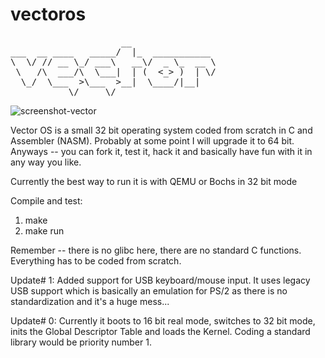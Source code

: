 # vectoros
<pre>
                     __
___  __ ____   _____/  |_  ___________
\  \/ // __ \_/ ___\   __\/  _ \_  __ \
 \   /\  ___/\  \___|  | (  <_> )  | \/
  \_/  \___  >\___  >__|  \____/|__|
           \/     \/
</pre>

![screenshot-vector](https://user-images.githubusercontent.com/7083803/93932398-c8f15600-fd28-11ea-964c-26710aa75201.png)


Vector OS is a small 32 bit operating system coded from scratch in C and Assembler (NASM).
Probably at some point I will upgrade it to 64 bit. 
Anyways -- you can fork it, test it, hack it and basically have fun with it in any way you like.

Currently the best way to run it is with QEMU or Bochs in 32 bit mode

Compile and test:
1. make
2. make run

Remember -- there is no glibc here, there are no standard C functions.
Everything has to be coded from scratch.


Update# 1:
Added support for USB keyboard/mouse input. 
It uses legacy USB support which is basically an emulation for PS/2 as there is no standardization and it's a huge mess...

Update# 0:
Currently it boots to 16 bit real mode, switches to 32 bit mode, inits the Global Descriptor Table and loads the Kernel.
Coding a standard library would be priority number 1.
